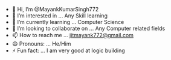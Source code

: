 - 👋 Hi, I’m @MayankKumarSingh772
- 👀 I’m interested in ... Any Skill learning 
- 🌱 I’m currently learning ... Computer Science 
- 💞️ I’m looking to collaborate on ... Any Computer related fields 
- 📫 How to reach me ... jitmayank772@gmail.com
- 😄 Pronouns: ... He/Him
- ⚡ Fun fact: ...  I am very good at logic building 

<!---
MayankKumarSingh772/MayankKumarSingh772 is a ✨ special ✨ repository because its `README.md` (this file) appears on your GitHub profile.
You can click the Preview link to take a look at your changes.
--->
